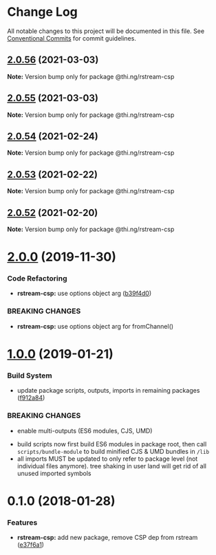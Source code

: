 # Change Log

All notable changes to this project will be documented in this file.
See [Conventional Commits](https://conventionalcommits.org) for commit guidelines.

## [2.0.56](https://github.com/thi-ng/umbrella/compare/@thi.ng/rstream-csp@2.0.55...@thi.ng/rstream-csp@2.0.56) (2021-03-03)

**Note:** Version bump only for package @thi.ng/rstream-csp





## [2.0.55](https://github.com/thi-ng/umbrella/compare/@thi.ng/rstream-csp@2.0.54...@thi.ng/rstream-csp@2.0.55) (2021-03-03)

**Note:** Version bump only for package @thi.ng/rstream-csp





## [2.0.54](https://github.com/thi-ng/umbrella/compare/@thi.ng/rstream-csp@2.0.53...@thi.ng/rstream-csp@2.0.54) (2021-02-24)

**Note:** Version bump only for package @thi.ng/rstream-csp





## [2.0.53](https://github.com/thi-ng/umbrella/compare/@thi.ng/rstream-csp@2.0.52...@thi.ng/rstream-csp@2.0.53) (2021-02-22)

**Note:** Version bump only for package @thi.ng/rstream-csp





## [2.0.52](https://github.com/thi-ng/umbrella/compare/@thi.ng/rstream-csp@2.0.51...@thi.ng/rstream-csp@2.0.52) (2021-02-20)

**Note:** Version bump only for package @thi.ng/rstream-csp





# [2.0.0](https://github.com/thi-ng/umbrella/compare/@thi.ng/rstream-csp@1.0.33...@thi.ng/rstream-csp@2.0.0) (2019-11-30)

### Code Refactoring

* **rstream-csp:** use options object arg ([b39f4d0](https://github.com/thi-ng/umbrella/commit/b39f4d023fdb90d5ad095b2e50d76e69c2b50843))

### BREAKING CHANGES

* **rstream-csp:** use options object arg for fromChannel()

# [1.0.0](https://github.com/thi-ng/umbrella/compare/@thi.ng/rstream-csp@0.1.125...@thi.ng/rstream-csp@1.0.0) (2019-01-21)

### Build System

* update package scripts, outputs, imports in remaining packages ([f912a84](https://github.com/thi-ng/umbrella/commit/f912a84))

### BREAKING CHANGES

* enable multi-outputs (ES6 modules, CJS, UMD)

- build scripts now first build ES6 modules in package root, then call
  `scripts/bundle-module` to build minified CJS & UMD bundles in `/lib`
- all imports MUST be updated to only refer to package level
  (not individual files anymore). tree shaking in user land will get rid of
  all unused imported symbols

<a name="0.1.0"></a>
# 0.1.0 (2018-01-28)

### Features

* **rstream-csp:** add new package, remove CSP dep from rstream ([e37f6a1](https://github.com/thi-ng/umbrella/commit/e37f6a1))
